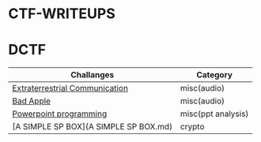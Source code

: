 # CTF-WRITEUPS

# DCTF

Challanges                                               |Category          |
|------------                                            |--------
|[Extraterrestrial Communication](DCTF/MISC/Extraterrestrial_Communication.md)   | misc(audio)      |
|[Bad Apple](badapple.md)                                |misc(audio)       |
|[Powerpoint programming](powerpointprogramming.md)      |misc(ppt analysis)|
|[A SIMPLE SP BOX](A SIMPLE SP BOX.md)       |crypto|   |

